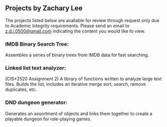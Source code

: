 ## Projects by Zachary Lee
The projects listed below are avaliable for review through request only due to Academic Integrity requirements. 
Please send an email to z.d.l.0500@gmail.com indicating the content you would like to view.

### IMDB Binary Search Tree:
  Assembles a series of binary trees from IMDB data for fast searching.
  
### Linked list text analyzer:
  (CIS*2520 Assignment 2) A library of functions written to analyze large text files. 
  Builds the list, includes an iterative merge sort, search, remove duplicates, etc.

### DND dungeon generator:
  Generates an assortment of objects and links them together to create a playable dungeon for role-playing games.
